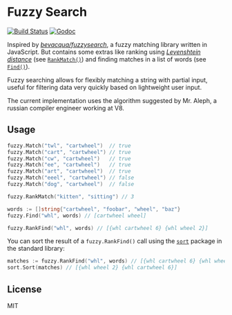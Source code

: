 # Fuzzy Search

[![Build Status](https://img.shields.io/travis/renstrom/fuzzysearch.svg?style=flat-square)](https://travis-ci.org/renstrom/fuzzysearch)
[![Godoc](https://img.shields.io/badge/godoc-reference-blue.svg?style=flat-square)](https://godoc.org/github.com/renstrom/fuzzysearch/fuzzy)

Inspired by _[bevacqua/fuzzysearch][1]_, a fuzzy matching library written in JavaScript. But contains some extras like ranking using _[Levenshtein distance][2]_ (see [`RankMatch()`](https://godoc.org/github.com/renstrom/fuzzysearch/fuzzy#RankMatch)) and finding matches in a list of words (see [`Find()`](https://godoc.org/github.com/renstrom/fuzzysearch/fuzzy#Find)).

Fuzzy searching allows for flexibly matching a string with partial input, useful for filtering data very quickly based on lightweight user input.

The current implementation uses the algorithm suggested by Mr. Aleph, a russian compiler engineer working at V8.

## Usage

```go
fuzzy.Match("twl", "cartwheel")  // true
fuzzy.Match("cart", "cartwheel") // true
fuzzy.Match("cw", "cartwheel")   // true
fuzzy.Match("ee", "cartwheel")   // true
fuzzy.Match("art", "cartwheel")  // true
fuzzy.Match("eeel", "cartwheel") // false
fuzzy.Match("dog", "cartwheel")  // false

fuzzy.RankMatch("kitten", "sitting") // 3

words := []string{"cartwheel", "foobar", "wheel", "baz"}
fuzzy.Find("whl", words) // [cartwheel wheel]

fuzzy.RankFind("whl", words) // [{whl cartwheel 6} {whl wheel 2}]
```

You can sort the result of a `fuzzy.RankFind()` call using the [`sort`](https://golang.org/pkg/sort/) package in the standard library:

```go
matches := fuzzy.RankFind("whl", words) // [{whl cartwheel 6} {whl wheel 2}]
sort.Sort(matches) // [{whl wheel 2} {whl cartwheel 6}]
```

## License

MIT

[1]: https://github.com/bevacqua/fuzzysearch
[2]: http://en.wikipedia.org/wiki/Levenshtein_distance
